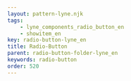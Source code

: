 ```yaml
---
layout: pattern-lyne.njk
tags: 
    - lyne_components_radio_button_en
    - showitem_en
key: radio-button-lyne_en
title: Radio-Button
parent: radio-button-folder-lyne_en
keywords: radio-button
order: 520
---
```

